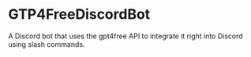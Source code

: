 # GTP4FreeDiscordBot
A Discord bot that uses the gpt4free API to integrate it right into Discord using slash commands.

